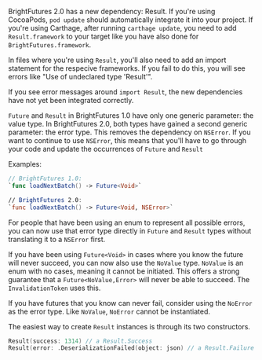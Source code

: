 BrightFutures 2.0 has a new dependency: Result. If you're using CocoaPods, `pod update` should automatically integrate it into your project. If you're using Carthage, after running `carthage update`, you need to add `Result.framework` to your target like you have also done for `BrightFutures.framework`. 

In files where you're using `Result`, you'll also need to add an import statement for the respecive frameworks. If you fail to do this, you will see errors like "Use of undeclared type 'Result'".

If you see error messages around `import Result`, the new dependencies have not yet been integrated correctly.

`Future` and `Result` in BrightFutures 1.0 have only one generic parameter: the value type. In BrightFutures 2.0, both types have gained a second generic parameter: the error type. This removes the dependency on `NSError`. If you want to continue to use `NSError`, this means that you'll have to go through your code and update the occurrences of `Future` and `Result`

Examples:

```swift
// BrightFutures 1.0:
`func loadNextBatch() -> Future<Void>`

// BrightFutures 2.0:
`func loadNextBatch() -> Future<Void, NSError>`
```

For people that have been using an enum to represent all possible errors, you can now use that error type directly in `Future` and `Result` types without translating it to a `NSError` first.

If you have been using `Future<Void>` in cases where you know the future will never succeed, you can now also use the `NoValue` type. `NoValue` is an enum with no cases, meaning it cannot be initiated. This offers a strong guarantee that a `Future<NoValue,Error>` will never be able to succeed. The `InvalidationToken` uses this.

If you have futures that you know can never fail, consider using the `NoError` as the error type. Like `NoValue`, `NoError` cannot be instantiated.

The easiest way to create `Result` instances is through its two constructors.

```swift
Result(success: 1314) // a Result.Success
Result(error: .DeserializationFailed(object: json) // a Result.Failure
```

